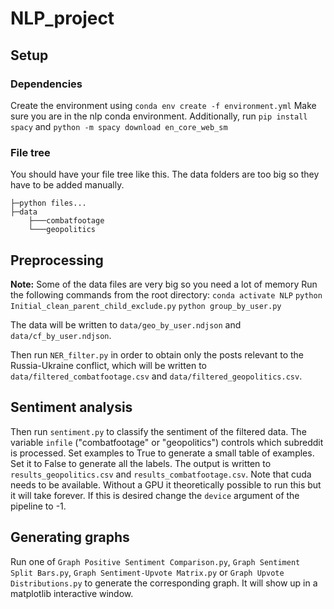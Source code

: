 # NLP_project

## Setup
### Dependencies
Create the environment using `conda env create -f environment.yml`
Make sure you are in the nlp conda environment. Additionally, run `pip install spacy` and `python -m spacy download en_core_web_sm`

### File tree
You should have your file tree like this. The data folders are too big so they have to be added manually.

    ├─python files...
    ├─data
        ├───combatfootage
        └───geopolitics

## Preprocessing

**Note:** Some of the data files are very big so you need a lot of memory
Run the following commands from the root directory:
`
conda activate NLP
`
`
python Initial_clean_parent_child_exclude.py
`
`
python group_by_user.py
`

The data will be written to `data/geo_by_user.ndjson` and `data/cf_by_user.ndjson`.

Then run `NER_filter.py` in order to obtain only the posts relevant to the Russia-Ukraine conflict, which will be written to `data/filtered_combatfootage.csv` and `data/filtered_geopolitics.csv`.

## Sentiment analysis
Then run `sentiment.py` to classify the sentiment of the filtered data. The variable `infile` ("combatfootage" or "geopolitics") controls which subreddit is processed. Set examples to True to generate a small table of examples. Set it to False to generate all the labels. The output is written to `results_geopolitics.csv` and `results_combatfootage.csv`. Note that cuda needs to be available. Without a GPU it theoretically possible to run this but it will take forever. If this is desired change the `device` argument of the pipeline to -1.

## Generating graphs
Run one of `Graph Positive Sentiment Comparison.py`, `Graph Sentiment Split Bars.py`, `Graph Sentiment-Upvote Matrix.py` or `Graph Upvote Distributions.py` to generate the corresponding graph. It will show up in a matplotlib interactive window.
